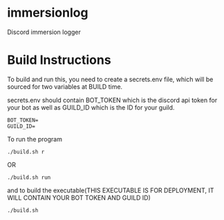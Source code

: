 # immersionlog
Discord immersion logger


# Build Instructions

To build and run this, you need to create a secrets.env file, which will be sourced for two variables at BUILD time.

secrets.env should contain BOT_TOKEN which is the discord api token for your bot as well as GUILD_ID which is the ID for your guild.

```
BOT_TOKEN=
GUILD_ID=
```

To run the program

```
./build.sh r
```
OR 
```
./build.sh run
```

and to build the executable(THIS EXECUTABLE IS FOR DEPLOYMENT, IT WILL CONTAIN YOUR BOT TOKEN AND GUILD ID)

```
./build.sh
```
